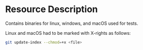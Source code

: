 # Resource Description

Contains binaries for linux, windows, and macOS used for tests.

Linux and macOS had to be marked with X-rights as follows:

```bash
git update-index --chmod=+x <file>
```
